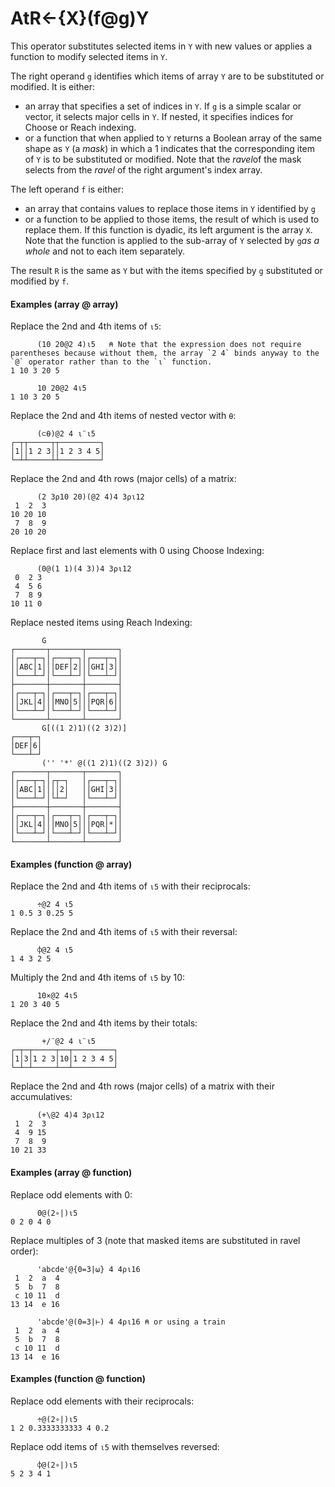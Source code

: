 




<h1 class="heading"><span class="name">At</span><span class="command">R←{X}(f@g)Y</span></h1>

This operator substitutes selected items in `Y` with new values or applies a function to modify selected items in `Y`.


The right operand `g`  identifies which items of array `Y` are to be substituted or modified. It is either:

- an array that specifies a set of indices in `Y`. If `g` is a simple scalar or vector, it selects major cells in `Y`. If nested, it specifies indices for Choose or Reach indexing.
- or a function that when applied to `Y` returns a Boolean array of the same shape as `Y` (a *mask*) in which a 1 indicates that the corresponding item of `Y` is to be substituted or modified. Note that the *ravel*of the mask selects from the *ravel* of the right argument's index array.


The left operand `f` is either:

- an array that contains values to replace those items in `Y` identified by `g`
- or a function to be applied to those items, the result of which is used to replace them. If this function is dyadic, its left argument is the array `X`. Note that the function is applied to the sub-array of `Y` selected by `g`*as a whole* and not to each item separately.

The result `R` is the same as `Y` but with the items specified by `g` substituted or modified by `f`.

#### Examples (array @ array)


Replace the 2nd and 4th items of `⍳5`:
```apl
      (10 20@2 4)⍳5   ⍝ Note that the expression does not require parentheses because without them, the array `2 4` binds anyway to the `@` operator rather than to the `⍳` function.
1 10 3 20 5

      10 20@2 4⍳5
1 10 3 20 5

```


Replace the 2nd and 4th items  of nested vector with `⍬`:
```apl
      (⊂⍬)@2 4 ⍳¨⍳5
┌─┬┬─────┬┬─────────┐
│1││1 2 3││1 2 3 4 5│
└─┴┴─────┴┴─────────┘

```


Replace the 2nd and 4th rows (major cells) of a matrix:
```apl
      (2 3⍴10 20)(@2 4)4 3⍴⍳12
 1  2  3
10 20 10
 7  8  9
20 10 20

```



Replace first and last elements with 0 using Choose Indexing:
```apl
      (0@(1 1)(4 3))4 3⍴⍳12
 0  2 3
 4  5 6
 7  8 9
10 11 0

```



Replace nested items using Reach Indexing:
```apl
       G
┌───────┬───────┬───────┐
│┌───┬─┐│┌───┬─┐│┌───┬─┐│
││ABC│1│││DEF│2│││GHI│3││
│└───┴─┘│└───┴─┘│└───┴─┘│
├───────┼───────┼───────┤
│┌───┬─┐│┌───┬─┐│┌───┬─┐│
││JKL│4│││MNO│5│││PQR│6││
│└───┴─┘│└───┴─┘│└───┴─┘│
└───────┴───────┴───────┘
       G[((1 2)1)((2 3)2)]
┌───┬─┐
│DEF│6│
└───┴─┘
       ('' '*' @((1 2)1)((2 3)2)) G
┌───────┬───────┬───────┐
│┌───┬─┐│┌┬─┐   │┌───┬─┐│
││ABC│1││││2│   ││GHI│3││
│└───┴─┘│└┴─┘   │└───┴─┘│
├───────┼───────┼───────┤
│┌───┬─┐│┌───┬─┐│┌───┬─┐│
││JKL│4│││MNO│5│││PQR│*││
│└───┴─┘│└───┴─┘│└───┴─┘│
└───────┴───────┴───────┘

```

#### Examples (function @ array)


Replace the 2nd and 4th items of `⍳5` with their reciprocals:
```apl
      ÷@2 4 ⍳5
1 0.5 3 0.25 5

```


Replace the 2nd and 4th items of `⍳5` with their reversal:
```apl
      ⌽@2 4 ⍳5
1 4 3 2 5

```


Multiply the 2nd and 4th items of `⍳5` by 10:
```apl
      10×@2 4⍳5
1 20 3 40 5

```


Replace the 2nd and 4th items by their totals:
```apl
       +/¨@2 4 ⍳¨⍳5
┌─┬─┬─────┬──┬─────────┐
│1│3│1 2 3│10│1 2 3 4 5│
└─┴─┴─────┴──┴─────────┘

```


Replace the 2nd and 4th rows (major cells) of a matrix with their accumulatives:
```apl
      (+\@2 4)4 3⍴⍳12
 1  2  3
 4  9 15
 7  8  9
10 21 33

```

#### Examples (array @ function)


Replace odd elements with 0:
```apl
      0@(2∘|)⍳5
0 2 0 4 0

```


Replace multiples of 3 (note              that masked items are substituted in ravel order):
```apl
      'abcde'@{0=3|⍵} 4 4⍴⍳16
 1  2  a  4
 5  b  7  8
 c 10 11  d
13 14  e 16

      'abcde'@(0=3|⊢) 4 4⍴⍳16 ⍝ or using a train
 1  2  a  4
 5  b  7  8
 c 10 11  d
13 14  e 16

```

#### Examples (function @ function)


Replace odd elements with their reciprocals:
```apl
      ÷@(2∘|)⍳5
1 2 0.3333333333 4 0.2

```


Replace odd items of `⍳5` with themselves reversed:
```apl
      ⌽@(2∘|)⍳5
5 2 3 4 1

```


